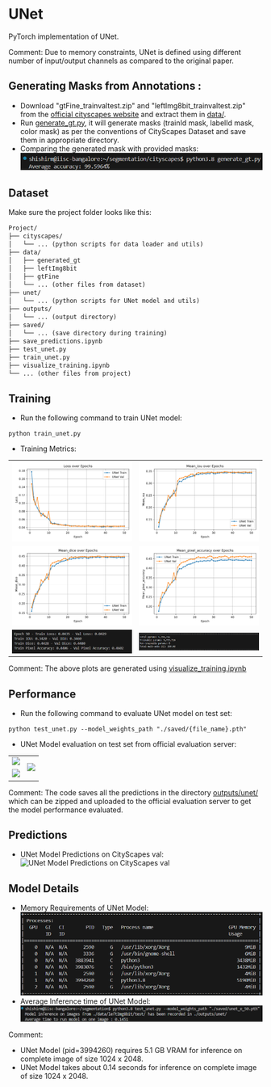 # UNet
PyTorch implementation of UNet.

Comment: Due to memory constraints, UNet is defined using different number of input/output channels as compared to the original paper.

## Generating Masks from Annotations :
- Download "gtFine_trainvaltest.zip" and "leftImg8bit_trainvaltest.zip" from the [official cityscapes website](https://www.cityscapes-dataset.com/downloads/) and extract them in [data/](./data/).
- Run [generate_gt.py](./cityscapes/generate_gt.py), it will generate masks (trainId mask, labelId mask, color mask) as per the conventions of CityScapes Dataset and save them in appropriate directory.
- Comparing the generated mask with provided masks:
![Comparing the generated mask with provided masks](./outputs/gen%20city%20acc.png)


## Dataset
Make sure the project folder looks like this:
```
Project/
├── cityscapes/
│   └── ... (python scripts for data loader and utils)
├── data/
│   ├── generated_gt
│   ├── leftImg8bit
│   ├── gtFine
│   └── ... (other files from dataset)
├── unet/
│   └── ... (python scripts for UNet model and utils)
├── outputs/
│   └── ... (output directory)
├── saved/
│   └── ... (save directory during training)
├── save_predictions.ipynb
├── test_unet.py
├── train_unet.py
├── visualize_training.ipynb
└── ... (other files from project)
```


## Training
- Run the following command to train UNet model:
```
python train_unet.py
```

- Training Metrics:
<table style="width: 100%;">
  <tr>
    <td><img src="./outputs/unet_loss.png" style="width: 100%;"/></td>
    <td><img src="./outputs/unet_miou.png" style="width: 100%;"/></td>
  </tr>
  <tr>
    <td><img src="./outputs/unet_mdice.png" style="width: 100%;"/></td>
    <td><img src="./outputs/unet_mpacc.png" style="width: 100%;"/></td>
  </tr>
  <tr>
    <td><img src="./outputs/train.png" style="width: 100%;"/></td>
    <td><img src="./outputs/sum.png" style="width: 100%;"/></td>
  </tr>
</table>

Comment: The above plots are generated using [visualize_training.ipynb](visualize_training.ipynb)


## Performance
- Run the following command to evaluate UNet model on test set:
```
python test_unet.py --model_weights_path "./saved/{file_name}.pth"
```
- UNet Model evaluation on test set from official evaluation server:

<table style="width: 100%;">
  <tr>
    <td><img src="./outputs/avg.png" style="width: 100%;"/></td>
    <td rowspan="2"><img src="./outputs/class.png" style="width: 100%;"/></td>
  </tr>
  <tr>
    <td><img src="./outputs/cat.png" style="width: 100%;"/></td>
  </tr>
</table>

Comment: The code saves all the predictions in the directory [outputs/unet/](./outputs/) which can be zipped and uploaded to the official evaluation server to get the model performance evaluated.


## Predictions 
- UNet Model Predictions on CityScapes val: 
![UNet Model Predictions on CityScapes val](./outputs/unet.gif)


## Model Details
- Memory Requirements of UNet Model:
![Memory Requirements of Model](./outputs/mem.png)
- Average Inference time of UNet Model:
![Average Inference time of UNet Model](./outputs/inf.png)

Comment:
- UNet Model (pid=3994260) requires 5.1 GB VRAM for inference on complete image of size 1024 x 2048.
- UNet Model takes about 0.14 seconds for inference on complete image of size 1024 x 2048.
